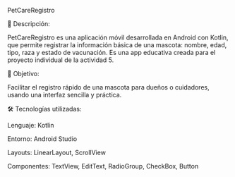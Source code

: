  PetCareRegistro


📱 Descripción:

PetCareRegistro es una aplicación móvil desarrollada en Android con Kotlin, que permite registrar la información básica de una mascota: nombre, edad, tipo, raza y estado de vacunación.
Es una app educativa creada para el proyecto individual de la actividad 5.

🎯 Objetivo:

Facilitar el registro rápido de una mascota para dueños o cuidadores, usando una interfaz sencilla y práctica.

🛠️ Tecnologías utilizadas:

Lenguaje: Kotlin

Entorno: Android Studio

Layouts: LinearLayout, ScrollView

Componentes: TextView, EditText, RadioGroup, CheckBox, Button
